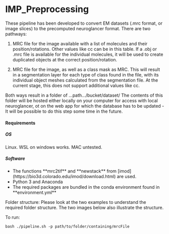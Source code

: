 # IMP_Preprocessing

These pipeline has been developed to convert EM datasets (.mrc format, or image slices) to the precomputed neuroglancer format. There are two pathways:

1) MRC file for the image available with a list of molecules and their position/rotations. Other values like cc can be in this table. If a .obj or .mrc file is available for the individual molecules, it will be used to create duplicated objects at the correct position/rotation. 
  
2) MRC file for the image, as well as a class mask as MRC. This will result in a segmentation layer for each type of class found in the file, with its individual object meshes calculated from the segmentation file. At the current stage, this does not support additional values like cc.

Both ways result in a folder of ...path.../bucket/dataset/
The contents of this folder will be hosted either locally on your computer for access with local neuroglancer, ot on the web app for which the database has to be updated - It will be possible to do this step some time in the future.
  

<h4>Requirements</h4>
<h5>OS</h5>
Linux. WSL on windows works. MAC untested.

<h5>Software</h5>
<ul>
  <li>The functions **mrc2tif** and **newstack** from [imod](https://bio3d.colorado.edu/imod/download.html) are used.</li>
  <li>Python 3 and Anaconda</li>
  <li>The required packages are bundled in the conda environment found in **environment.yml**</li>
</ul>

Folder structure:
Please look at the two examples to understand the required folder structure. The two images below also illustrate the structure.


To run:

    bash ./pipeline.sh -p path/to/folder/containing/mrcFile
